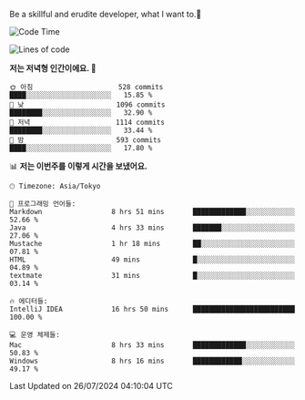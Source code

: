 Be a skillful and erudite developer, what I want to.👶

<!--START_SECTION:waka-->
![Code Time](http://img.shields.io/badge/Code%20Time-1%2C085%20hrs%2052%20mins-blue)

![Lines of code](https://img.shields.io/badge/%EC%A0%80%EB%8A%94%20%EC%97%AC%ED%83%9C%EA%B9%8C%EC%A7%80%20-2.7%20million%20%EC%A4%84%EC%9D%98%20%EC%BD%94%EB%93%9C%EB%A5%BC%20%EC%9E%91%EC%84%B1%ED%96%88%EC%96%B4%EC%9A%94.-blue)

**저는 저녁형 인간이에요. 🦉** 

```text
🌞 아침                     528 commits         ████░░░░░░░░░░░░░░░░░░░░░   15.85 % 
🌆 낮　                     1096 commits        ████████░░░░░░░░░░░░░░░░░   32.90 % 
🌃 저녁                     1114 commits        ████████░░░░░░░░░░░░░░░░░   33.44 % 
🌙 밤　                     593 commits         ████░░░░░░░░░░░░░░░░░░░░░   17.80 % 
```


📊 **저는 이번주를 이렇게 시간을 보냈어요.** 

```text
🕑︎ Timezone: Asia/Tokyo

💬 프로그래밍 언어들: 
Markdown                 8 hrs 51 mins       █████████████░░░░░░░░░░░░   52.66 % 
Java                     4 hrs 33 mins       ███████░░░░░░░░░░░░░░░░░░   27.06 % 
Mustache                 1 hr 18 mins        ██░░░░░░░░░░░░░░░░░░░░░░░   07.81 % 
HTML                     49 mins             █░░░░░░░░░░░░░░░░░░░░░░░░   04.89 % 
textmate                 31 mins             █░░░░░░░░░░░░░░░░░░░░░░░░   03.14 % 

🔥 에디터들: 
IntelliJ IDEA            16 hrs 50 mins      █████████████████████████   100.00 % 

💻 운영 체제들: 
Mac                      8 hrs 33 mins       █████████████░░░░░░░░░░░░   50.83 % 
Windows                  8 hrs 16 mins       ████████████░░░░░░░░░░░░░   49.17 % 
```


 Last Updated on 26/07/2024 04:10:04 UTC
<!--END_SECTION:waka-->
